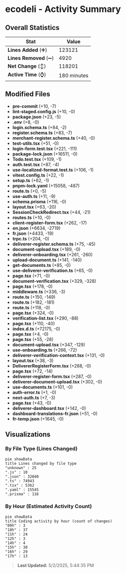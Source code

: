 # ecodeli - Activity Summary 

## Overall Statistics

| Stat                   | Value                                                             |
| ---------------------- | ----------------------------------------------------------------- |
| **Lines Added** (➕)   | 123121                                          |
| **Lines Removed** (➖) | 4920                                        |
| **Net Change** (↕)    | 118201                |
| **Active Time** (⌚)   | 180 minutes |


## Modified Files
- **pre-commit** (+10, -7)
- **lint-staged.config.js** (+10, -0)
- **package.json** (+23, -5)
- **.env** (+8, -0)
- **login.schema.ts** (+84, -2)
- **register.schema.ts** (+83, -7)
- **merchant-register.schema.ts** (+40, -0)
- **test-utils.tsx** (+51, -0)
- **login-form.test.tsx** (+221, -111)
- **package-lock.json** (+16511, -0)
- **Todo.test.tsx** (+109, -1)
- **auth.test.tsx** (+87, -4)
- **use-localized-format.test.ts** (+106, -1)
- **vitest.config.ts** (+22, -1)
- **setup.ts** (+62, -1)
- **pnpm-lock.yaml** (+15058, -487)
- **route.ts** (+0, -5)
- **use-auth.ts** (+11, -9)
- **schema.prisma** (+116, -0)
- **layout.tsx** (+63, -20)
- **SessionCheckRedirect.tsx** (+44, -21)
- **routes.ts** (+10, -0)
- **client-register-form.tsx** (+262, -17)
- **en.json** (+6634, -2719)
- **fr.json** (+4433, -19)
- **trpc.ts** (+204, -0)
- **deliverer-register.schema.ts** (+75, -45)
- **document-upload.tsx** (+189, -0)
- **deliverer-onboarding.tsx** (+261, -260)
- **upload-document.ts** (+141, -140)
- **get-documents.ts** (+85, -0)
- **use-deliverer-verification.ts** (+65, -0)
- **page.tsx** (+71, -0)
- **document-verification.tsx** (+329, -328)
- **page.tsx** (+178, -0)
- **middleware.ts** (+336, -3)
- **route.ts** (+150, -149)
- **route.ts** (+182, -181)
- **route.ts** (+118, -0)
- **page.tsx** (+324, -0)
- **verification-list.tsx** (+290, -88)
- **page.tsx** (+110, -40)
- **index.d.ts** (+72175, -0)
- **page.tsx** (+4, -0)
- **page.tsx** (+55, -28)
- **document-upload.tsx** (+347, -129)
- **use-onboarding.ts** (+266, -72)
- **deliverer-verification-context.tsx** (+131, -0)
- **layout.tsx** (+38, -3)
- **DelivererRegisterForm.tsx** (+288, -0)
- **page.tsx** (+72, -14)
- **deliverer-register-form.tsx** (+287, -0)
- **deliverer-document-upload.tsx** (+302, -0)
- **use-documents.ts** (+101, -0)
- **auth-error.ts** (+1, -0)
- **next-auth.ts** (+7, -3)
- **page.tsx** (+43, -0)
- **deliverer-dashboard.tsx** (+142, -0)
- **dashboard-translations-fr.json** (+51, -0)
- **fr-temp.json** (+1645, -0)

## Visualizations

### By File Type (Lines Changed)

```mermaid
pie showData
title Lines changed by file type
"unknown" : 25
".js" : 10
".json" : 32040
".ts" : 74943
".tsx" : 5362
".yaml" : 15545
".prisma" : 116
```

### By Hour (Estimated Activity Count)

```mermaid
pie showData
title Coding activity by hour (count of changes)
"09h" : 3
"10h" : 37
"11h" : 24
"12h" : 3
"14h" : 4
"15h" : 30
"16h" : 29
"17h" : 13
```


> **Last Updated:** 5/2/2025, 5:44:35 PM